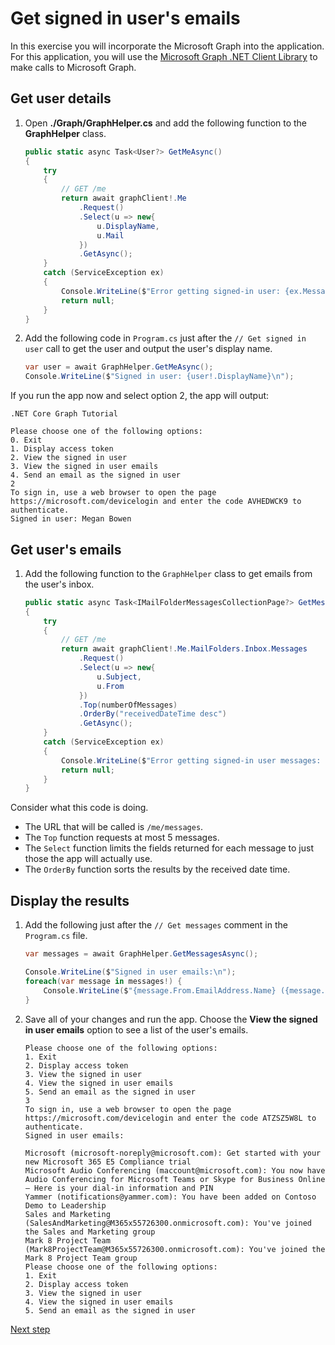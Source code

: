 # Get signed in user's emails

In this exercise you will incorporate the Microsoft Graph into the application. For this application, you will use the [Microsoft Graph .NET Client Library](https://github.com/microsoftgraph/msgraph-sdk-dotnet) to make calls to Microsoft Graph.

## Get user details

1. Open **./Graph/GraphHelper.cs** and add the following function to the **GraphHelper** class.

    ```csharp
    public static async Task<User?> GetMeAsync()
    {
        try
        {
            // GET /me
            return await graphClient!.Me
                .Request()
                .Select(u => new{
                    u.DisplayName,
                    u.Mail
                })
                .GetAsync();
        }
        catch (ServiceException ex)
        {
            Console.WriteLine($"Error getting signed-in user: {ex.Message}");
            return null;
        }
    }
    ```

2. Add the following code in `Program.cs` just after the `// Get signed in user` call to get the user and output the user's display name.

    ```csharp    
    var user = await GraphHelper.GetMeAsync();
    Console.WriteLine($"Signed in user: {user!.DisplayName}\n");
    ```

If you run the app now and select option 2, the app will output:

```shell
.NET Core Graph Tutorial

Please choose one of the following options:
0. Exit
1. Display access token
2. View the signed in user
3. View the signed in user emails
4. Send an email as the signed in user
2
To sign in, use a web browser to open the page https://microsoft.com/devicelogin and enter the code AVHEDWCK9 to authenticate.
Signed in user: Megan Bowen
```

## Get user's emails

1. Add the following function to the `GraphHelper` class to get emails from the user's inbox.

    ```csharp
    public static async Task<IMailFolderMessagesCollectionPage?> GetMessagesAsync(int numberOfMessages = 5)
    {
        try
        {
            // GET /me
            return await graphClient!.Me.MailFolders.Inbox.Messages
                .Request()
                .Select(u => new{
                    u.Subject,
                    u.From
                })
                .Top(numberOfMessages)
                .OrderBy("receivedDateTime desc")
                .GetAsync();
        }
        catch (ServiceException ex)
        {
            Console.WriteLine($"Error getting signed-in user messages: {ex.Message}");
            return null;
        }
    }
    ```

Consider what this code is doing.

- The URL that will be called is `/me/messages`.
- The `Top` function requests at most 5 messages.
- The `Select` function limits the fields returned for each message to just those the app will actually use.
- The `OrderBy` function sorts the results by the received date time.

## Display the results

1. Add the following just after the `// Get messages` comment in the `Program.cs` file.

    ```csharp
    var messages = await GraphHelper.GetMessagesAsync();
    
    Console.WriteLine($"Signed in user emails:\n");
    foreach(var message in messages!) {
        Console.WriteLine($"{message.From.EmailAddress.Name} ({message.From.EmailAddress.Address}): {message.Subject}");
    }
    ```

2. Save all of your changes and run the app. Choose the **View the signed in user emails** option to see a list of the user's emails.

    ```Shell
    Please choose one of the following options:
    1. Exit
    2. Display access token
    3. View the signed in user
    4. View the signed in user emails
    5. Send an email as the signed in user
    3
    To sign in, use a web browser to open the page https://microsoft.com/devicelogin and enter the code ATZSZ5W8L to authenticate.
    Signed in user emails:

    Microsoft (microsoft-noreply@microsoft.com): Get started with your new Microsoft 365 E5 Compliance trial
    Microsoft Audio Conferencing (maccount@microsoft.com): You now have Audio Conferencing for Microsoft Teams or Skype for Business Online – Here is your dial-in information and PIN
    Yammer (notifications@yammer.com): You have been added on Contoso Demo to Leadership
    Sales and Marketing (SalesAndMarketing@M365x55726300.onmicrosoft.com): You've joined the Sales and Marketing group
    Mark 8 Project Team (Mark8ProjectTeam@M365x55726300.onmicrosoft.com): You've joined the Mark 8 Project Team group
    Please choose one of the following options:
    1. Exit
    2. Display access token
    3. View the signed in user
    4. View the signed in user emails
    5. Send an email as the signed in user
    ```

[Next step](06-send-email.md)